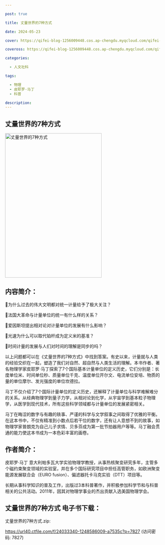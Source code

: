 ```yaml
---

post: true

title: 丈量世界的7种方式

date: 2024-05-23

cover: https://qifei-blog-1256009448.cos.ap-chengdu.myqcloud.com/qifei-blog/663719e20ea9cb14035b90e8.jpg

coveross: https://qifei-blog-1256009448.cos.ap-chengdu.myqcloud.com/qifei-blog/663719e20ea9cb14035b90e8.jpg

categories:

  - 人文社科

tags:

  - 物理
  - 皮耶罗·马丁
  - 科普

description:
---
```


## 丈量世界的7种方式
<img alt="丈量世界的7种方式 " class="aligncenter loading" data-was-processed="true" decoding="async" fetchpriority="high" height="471" src="https://qifei-blog-1256009448.cos.ap-chengdu.myqcloud.com/qifei-blog/663719e20ea9cb14035b90e8.jpg  " style="cursor: zoom-in;" width="314"/>

## 内容简介：

为什么过去的伟大文明都对统一计量给予了极大关注？

法国大革命与计量单位的统一有什么样的关系？

爱因斯坦提出相对论对计量单位的发展有什么影响？

光速为什么可以取代铂杆成为定义米的基准？

时间计量的发展与人们对时间的理解是同步的吗？

以上问题都可以在《丈量世界的7种方式》中找到答案。有史以来，计量就与人类的经验交织在一起，塑造了我们对自然、超自然与人类生活的理解。本书作者、著名物理学家皮耶罗·马丁探索了7个国际基本计量单位的定义历史，它们分别是：长度单位米、时间单位秒、质量单位千克、温度单位开尔文、电流单位安培、物质的量的单位摩尔、发光强度的单位坎德拉。

马丁不仅介绍了7个国际计量单位的定义历史，还解释了计量单位与科学难解难分的关系。从经典物理学到量子力学，从相对论到化学，从宇宙学到基本粒子物理学，从医学到现代技术，所有这些科学领域都与计量单位的发展紧密相关。

马丁在晦涩的数字与有趣的轶事、严谨的科学与文学叙事之间取得了优雅的平衡。在这本书中，不仅有精准到小数点后若干位的数字，还有让人意想不到的故事，如物理学家普朗克为自己儿子求情、贝多芬成为第一批节拍器用户等等。马丁融会贯通的能力使这本书成为一本色彩丰富的画卷。

## 作者简介：

皮耶罗·马丁 意大利帕多瓦大学实验物理学教授，从事热核聚变研究多年，主管多个磁约束聚变领域的实验室，并在多个国际研究项目中担任高管职务，如欧洲聚变能源发展联合会（EURO fusion）、偏滤器托卡马克实验（DTT）项目等。

长期从事科学知识的普及工作，出版过3本科普著作，并积极参加科学节和与科普相关的公共活动。2011年，因其对物理学事业的杰出贡献入选美国物理学会。

## 丈量世界的7种方式 电子书下载：
丈量世界的7种方式.zip: 

https://url40.ctfile.com/f/24033340-1248586009-a7535c?p=7827 (访问密码: 7827)